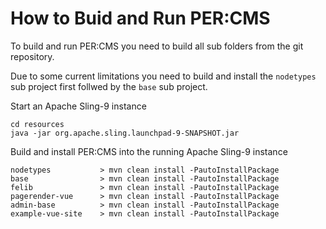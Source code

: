 How to Buid and Run PER:CMS
===================

To build and run PER:CMS you need to build all sub folders from the git repository. 

Due to some current limitations you need to build and install the `nodetypes` sub project
first follwed by the `base` sub project. 

Start an Apache Sling-9 instance
```aidl
cd resources
java -jar org.apache.sling.launchpad-9-SNAPSHOT.jar
```

Build and install PER:CMS into the running Apache Sling-9 instance

```aidl
nodetypes           > mvn clean install -PautoInstallPackage
base                > mvn clean install -PautoInstallPackage
felib               > mvn clean install -PautoInstallPackage
pagerender-vue      > mvn clean install -PautoInstallPackage
admin-base          > mvn clean install -PautoInstallPackage
example-vue-site    > mvn clean install -PautoInstallPackage
```


